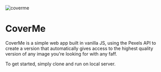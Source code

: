 ![coverme](https://user-images.githubusercontent.com/66869833/197544666-c311860b-0e7d-4fe6-8cdb-d07ef7e270f0.jpg)

# CoverMe

CoverMe is a simple web app built in vanilla JS, using the Pexels API to create a version that automatically gives access to the 
highest quality version of any image you're looking for with any faff.

To get started, simply clone and run on local server.
